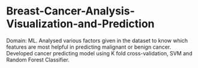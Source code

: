 # Breast-Cancer-Analysis-Visualization-and-Prediction
Domain: ML. Analysed various factors given in the dataset to know which features are most helpful in predicting malignant or benign cancer. Developed cancer predicting model using K fold cross-validation, SVM and Random Forest Classifier.
